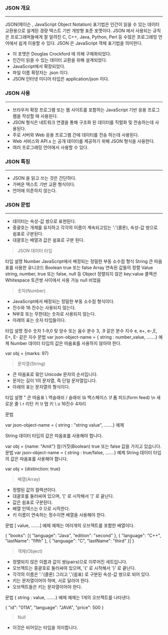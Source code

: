 ### JSON 개요
<hr>

JSON(제이슨 , JavaScript Object Notation) 표기법은 인간이 읽을 수 있는 데이터 교환용으로 설계된 경량 텍스트 기반 개방형 표준 포멧이다. JSON 에서 사용되는 규칙은 프로그래머들에게 잘 알려진 C, C++, Java, Python, Perl 등 수많은 프로그래밍 언어에서 쉽게 이용할 수 있다. JSON 은 JavaScript 객체 표기법을 의미한다.


- 이 포맷은 Douglas Crockford 에 의해 구체화되었다.
- 인간이 읽을 수 있는 데이터 교환을 위해 설계되었다.
- JavaScript에서 확장되었다.
- 파일 이름 확장자는 .json 이다.
- JSON 인터넷 미디어 타입은 application/json 이다.

### JSON 사용
<hr>

- 브라우저 확장 프로그램 또는 웹 사이트를 포함하는 JavaScript 기반 응용 프로그램을 작성할 때 사용된다.
- JSON 형식은 네트워크 연결을 통해 구조화 된 데이터를 직렬화 및 전송하는데 사용된다.
- 주로 서버와 Web 응용 프로그램 간에 데이터를 전송 하는데 사용된다.
- Web 서비스와 API.s 는 공개 데이터를 제공하기 위해 JSON 형식을 사용한다.
- 여러 프로그래밍 언어에서 사용할 수 있다.

### JSON 특징
<hr>

- JSON 을 읽고 쓰는 것은 간단하다.
- 가벼운 텍스트 기반 교환 형식이다.
- 언어에 의존하지 않는다.

### JSON 문법
<hr>

- 데이터는 속성-값 쌍으로 표현된다.
- 중괄호는 개체를 유지하고 각각의 이름이 계속되고있는 ':'(콜론), 속성-값 쌍으로 쉼표로 구분된다.
- 대괄호는 배열과 값은 쉼표로 구분 된다.

> JSON 데이터 타입

타입	설명
Number	JavaScript에서 배정되는 정밀한 부동 소수점 형식
String	큰 따옴표를 사용한 유니코드
Boolean	true 또는 false
Array	연속된 값들의 정렬
Value	string, number, true 또는 false, null 등
Object	정렬되지 않은 key:value 콜렉션
Whitespace	토큰쌍 사이에서 사용 가능
null	비었음

> 숫자(Number)

- JavaScript에서 배정되는 정밀한 부동 소수점 형식이다.
- 진수와 16 진수는 사용되지 않는다.
- N부호 또는 무한대는 숫자로 사용되지 않는다.
- 아래의 표는 숫자 타입들이다.

타입	설명
정수	숫자 1-9,0 및 양수 또는 음수
분수	3, .9 같은 분수
지수	e, e+, e-,E, E+, E- 같은 지수
문법
var json-object-name = { string : number_value, .......}
예제
Number 데이터 타입의 값은 따옴표를 사용하지 않아야 한다.

var obj = {marks: 97}

> 문자열(String)

- 큰 따옴표로 묶인 Unicode 문자의 순서입니다.
- 문자는 길이 1의 문자열, 즉 단일 문자열입니다.
- 아래의 표는 문자열의 형식이다.

타입	설명
"	큰 따옴표
\\ 역슬래쉬
\/	슬래쉬
\b	백스페이스
\f	폼 피드(form feed)
\n	새로운 줄
\ r	리턴 키
\t	탭 키
\ u	16진수 4자리

문법

var json-object-name = { string : "string value", .......}
예제

String 데이터 타입의 값은 따옴표를 사용해야 합니다.

var obj = {name: "Amit"}
참/거짓(Boolean)
true 또는 false 값을 가지고 있습니다.
문법
var json-object-name = { string : true/false, .......}
예제
String 데이터 타입의 값은 따옴표를 사용해야 합니다.

var obj = {distinction: true}
> 배열(Array)

- 정렬된 값의 컬렉션이다.
- 대괄호를 둘러싸여 있으며, '[' 로 시작해서 ']' 로 끝난다.
- 값은 쉼표로 구분된다.
- 배열 인덱스는 0 으로 시작한다.
- 키 이름이 연속하는 정수이면 배열을 사용해야 한다.

문법
[ value, .......]
예제
예제는 여러개의 오브젝트를 포함한 배열이다.

{
    "books": [{
        "language": "Java",
        "edition": "second"
    }, {
        "language": "C++",
        "lastName": "fifth"
    }, {
        "language": "C",
        "lastName": "third"
    }]
}
>객체(Object)

- 정렬되지 않은 이름과 값이 쌍(pairs)으로 이루어진 세트입니다.
- 오브젝트는 중괄호로 둘러싸여 있으며, '{' 로 시작해서 '}' 로 끝난다.
- 각각의 이름은 ':'(콜론) 그리고 ','(쉼표) 로 구분된 속성-값 쌍으로 되어 있다.
- 키는 문자열이어야 하며, 서로 달라야 한다.
- 오브젝트들은 키는 문자열이어야 한다.

문법
{ string : value, .......}
예제
예제는 1개의 오브젝트를 나타낸다.

{
    "id": "011A",
    "language": "JAVA",
    "price": 500
}
> Null

- 이것은 비어있는 타입을 의미합니다.
